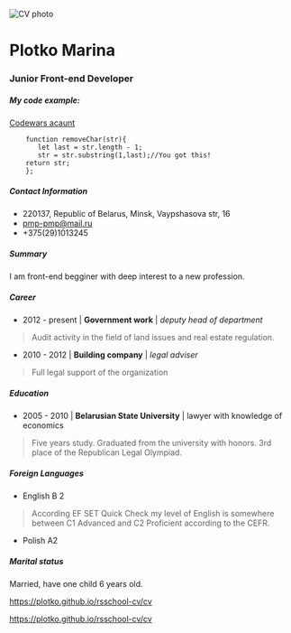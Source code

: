 ![CV photo](https://cosplayfu-website.s3.amazonaws.com/_Photo/character/mini/13974_249374.jpg) 
  # Plotko Marina 
 ### Junior Front-end Developer 
 ##### My code example: 
 [Codewars acaunt](https://www.codewars.com/users/Plotko/completed_solutions) 
 ```````
     function removeChar(str){
        let last = str.length - 1; 
        str = str.substring(1,last);//You got this!
     return str;
     };
 ``````` 
 
 ##### Contact Information 
  - 220137, Republic of Belarus, Minsk, Vaypshasova str, 16
  - pmp-pmp@mail.ru 
  - +375(29)1013245 
 
 ##### Summary   
 I am  front-end begginer with deep interest to a new profession. 
 
 ##### Career 
 
 * 2012 - present | **Government work** | _deputy head of department_ 
 
 > Audit activity in the field of land issues and real estate regulation.
   
 * 2010 - 2012   | **Building company** | _legal adviser_ 
 > Full legal support of the organization
 
 ##### Education 
 
 * 2005 - 2010   | **Belarusian State University** | lawyer with knowledge of economics 
  > Five years study. Graduated from the university with honors. 3rd place of the Republican Legal Olympiad.
 ##### Foreign Languages
 * English B 2
 > According EF SET Quick Check my level of English is 
 > somewhere between C1 Advanced and C2 Proficient according to the CEFR. 
 * Polish A2
 ##### Marital status 
 Married, have one child 6 years old.

https://plotko.github.io/rsschool-cv/cv 

https://plotko.github.io/rsschool-cv/cv